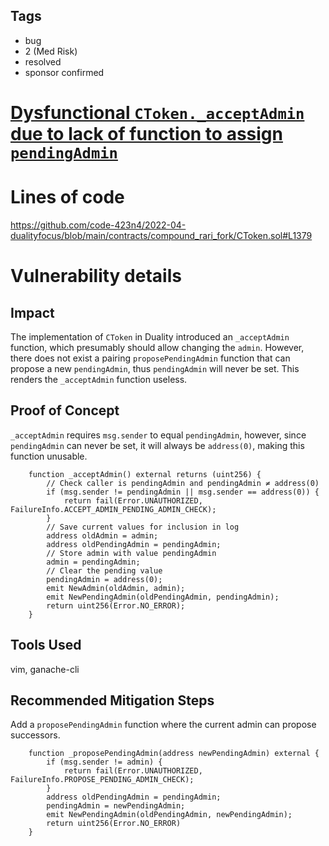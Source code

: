 ## Tags

- bug
- 2 (Med Risk)
- resolved
- sponsor confirmed

# [Dysfunctional `CToken._acceptAdmin` due to lack of function to assign `pendingAdmin`](https://github.com/code-423n4/2022-04-dualityfocus-findings/issues/29) 

# Lines of code

https://github.com/code-423n4/2022-04-dualityfocus/blob/main/contracts/compound_rari_fork/CToken.sol#L1379


# Vulnerability details

## Impact

The implementation of `CToken` in Duality introduced an `_acceptAdmin` function, which presumably should allow changing the `admin`. However, there does not exist a pairing `proposePendingAdmin` function that can propose a new `pendingAdmin`, thus `pendingAdmin` will never be set. This renders the `_acceptAdmin` function useless.

## Proof of Concept

`_acceptAdmin` requires `msg.sender` to equal `pendingAdmin`, however, since `pendingAdmin` can never be set, it will always be `address(0)`, making this function unusable.

```
    function _acceptAdmin() external returns (uint256) {
        // Check caller is pendingAdmin and pendingAdmin ≠ address(0)
        if (msg.sender != pendingAdmin || msg.sender == address(0)) {
            return fail(Error.UNAUTHORIZED, FailureInfo.ACCEPT_ADMIN_PENDING_ADMIN_CHECK);
        }
        // Save current values for inclusion in log
        address oldAdmin = admin;
        address oldPendingAdmin = pendingAdmin;
        // Store admin with value pendingAdmin
        admin = pendingAdmin;
        // Clear the pending value
        pendingAdmin = address(0);
        emit NewAdmin(oldAdmin, admin);
        emit NewPendingAdmin(oldPendingAdmin, pendingAdmin);
        return uint256(Error.NO_ERROR);
    }
```

## Tools Used

vim, ganache-cli

## Recommended Mitigation Steps

Add a `proposePendingAdmin` function where the current admin can propose successors.

```
    function _proposePendingAdmin(address newPendingAdmin) external {
        if (msg.sender != admin) {
            return fail(Error.UNAUTHORIZED, FailureInfo.PROPOSE_PENDING_ADMIN_CHECK);
        }
        address oldPendingAdmin = pendingAdmin;
        pendingAdmin = newPendingAdmin;
        emit NewPendingAdmin(oldPendingAdmin, newPendingAdmin);
        return uint256(Error.NO_ERROR)
    }
```


